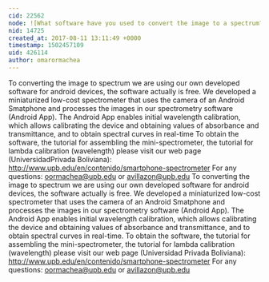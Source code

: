 ```yaml
---
cid: 22562
node: ![What software have you used to convert the image to a spectrum?](../notes/ohlhavercm/08-07-2017/what-software-have-you-used-to-convert-the-image-to-a-spectrum)
nid: 14725
created_at: 2017-08-11 13:11:49 +0000
timestamp: 1502457109
uid: 426114
author: omarormachea
---
```


To converting the image to spectrum we are using our own developed software for android devices, the software actually is free. We developed a miniaturized low-cost spectrometer that uses the camera of an Android Smatphone and processes the images in our spectrometry software (Android App). The Android App enables initial wavelength calibration, which allows calibrating the device and obtaining values of absorbance and transmittance, and to obtain spectral curves in real-time To obtain the software, the tutorial for assembling the mini-spectrometer, the tutorial for lambda calibration (wavelength) please visit our web page (UniversidadPrivada Boliviana): http://www.upb.edu/en/contenido/smartphone-spectrometer For any questions: oormachea@upb.edu or avillazon@upb.edu To converting the image to spectrum we are using our own developed software for android devices, the software actually is free. We developed a miniaturized low-cost spectrometer that uses the camera of an Android Smatphone and processes the images in our spectrometry software (Android App). The Android App enables initial wavelength calibration, which allows calibrating the device and obtaining values of absorbance and transmittance, and to obtain spectral curves in real-time. To obtain the software, the tutorial for assembling the mini-spectrometer, the tutorial for lambda calibration (wavelength) please visit our web page (Universidad Privada Boliviana): http://www.upb.edu/en/contenido/smartphone-spectrometer For any questions: oormachea@upb.edu or avillazon@upb.edu